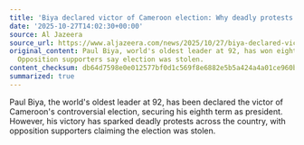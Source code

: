 ```yaml
---
title: 'Biya declared victor of Cameroon election: Why deadly protests broke out'
date: '2025-10-27T14:02:30+00:00'
source: Al Jazeera
source_url: https://www.aljazeera.com/news/2025/10/27/biya-declared-victor-of-cameroon-election-why-deadly-protests-broke-out?traffic_source=rss
original_content: Paul Biya, world's oldest leader at 92, has won eighth term as president.
  Opposition supporters say election was stolen.
content_checksum: db64d7598e0e012577bf0d1c569f8e6882e5b5a424a4a01ce960bde926325df5
summarized: true
---
```


Paul Biya, the world's oldest leader at 92, has been declared the victor of Cameroon's controversial election, securing his eighth term as president. However, his victory has sparked deadly protests across the country, with opposition supporters claiming the election was stolen.